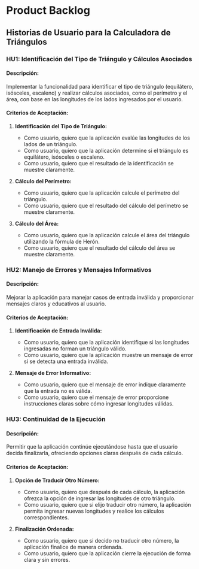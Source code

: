 # Product Backlog

## Historias de Usuario para la Calculadora de Triángulos

### HU1: Identificación del Tipo de Triángulo y Cálculos Asociados

#### Descripción:
Implementar la funcionalidad para identificar el tipo de triángulo (equilátero, isósceles, escaleno) y realizar cálculos asociados, como el perímetro y el área, con base en las longitudes de los lados ingresados por el usuario.

#### Criterios de Aceptación:
1. **Identificación del Tipo de Triángulo:**
   - Como usuario, quiero que la aplicación evalúe las longitudes de los lados de un triángulo.
   - Como usuario, quiero que la aplicación determine si el triángulo es equilátero, isósceles o escaleno.
   - Como usuario, quiero que el resultado de la identificación se muestre claramente.

2. **Cálculo del Perímetro:**
   - Como usuario, quiero que la aplicación calcule el perímetro del triángulo.
   - Como usuario, quiero que el resultado del cálculo del perímetro se muestre claramente.

3. **Cálculo del Área:**
   - Como usuario, quiero que la aplicación calcule el área del triángulo utilizando la fórmula de Herón.
   - Como usuario, quiero que el resultado del cálculo del área se muestre claramente.

### HU2: Manejo de Errores y Mensajes Informativos

#### Descripción:
Mejorar la aplicación para manejar casos de entrada inválida y proporcionar mensajes claros y educativos al usuario.

#### Criterios de Aceptación:
1. **Identificación de Entrada Inválida:**
   - Como usuario, quiero que la aplicación identifique si las longitudes ingresadas no forman un triángulo válido.
   - Como usuario, quiero que la aplicación muestre un mensaje de error si se detecta una entrada inválida.

2. **Mensaje de Error Informativo:**
   - Como usuario, quiero que el mensaje de error indique claramente que la entrada no es válida.
   - Como usuario, quiero que el mensaje de error proporcione instrucciones claras sobre cómo ingresar longitudes válidas.

### HU3: Continuidad de la Ejecución

#### Descripción:
Permitir que la aplicación continúe ejecutándose hasta que el usuario decida finalizarla, ofreciendo opciones claras después de cada cálculo.

#### Criterios de Aceptación:
1. **Opción de Traducir Otro Número:**
   - Como usuario, quiero que después de cada cálculo, la aplicación ofrezca la opción de ingresar las longitudes de otro triángulo.
   - Como usuario, quiero que si elijo traducir otro número, la aplicación permita ingresar nuevas longitudes y realice los cálculos correspondientes.

2. **Finalización Ordenada:**
   - Como usuario, quiero que si decido no traducir otro número, la aplicación finalice de manera ordenada.
   - Como usuario, quiero que la aplicación cierre la ejecución de forma clara y sin errores.
